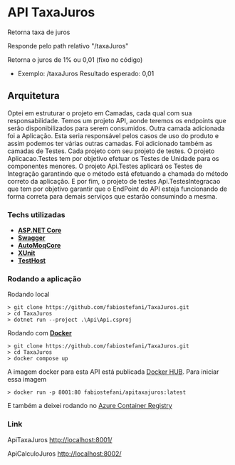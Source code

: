 # API TaxaJuros

Retorna taxa de juros  

Responde pelo path relativo "/taxaJuros"

Retorna o juros de 1% ou 0,01 (fixo no código)
* Exemplo: /taxaJuros Resultado esperado: 0,01

## Arquitetura

Optei em estruturar o projeto em Camadas, cada qual com sua responsabilidade.
Temos um projeto API, aonde teremos os endpoints que serão disponibilizados para serem consumidos.
Outra camada adicionada foi a Aplicação. Esta seria responsável pelos casos de uso do produto e assim podemos ter várias outras camadas.
Foi adicionado também as camadas de Testes. Cada projeto com seu projeto de testes.
O projeto Aplicacao.Testes tem por objetivo efetuar os Testes de Unidade para os componentes menores.
O projeto Api.Testes aplicará os Testes de Integração garantindo que o método está efetuando a chamada do método correto da aplicação.
E por fim, o projeto de testes Api.TestesIntegracao que tem por objetivo garantir que o EndPoint do API esteja funcionando de forma correta para demais serviços que estarão consumindo a mesma.

### Techs utilizadas
 - [**ASP.NET Core**](https://docs.microsoft.com/pt-br/aspnet/core/?view=aspnetcore-5.0)
 - [**Swagger**](https://www.nuget.org/packages/Swashbuckle/)
 - [**AutoMoqCore**](https://www.nuget.org/packages/AutoMoqCore/)
 - [**XUnit**](https://www.nuget.org/packages/xunit/)
 - [**TestHost**](https://www.nuget.org/packages/Microsoft.AspNetCore.TestHost)



### Rodando a aplicação

Rodando local

```
> git clone https://github.com/fabiostefani/TaxaJuros.git
> cd TaxaJuros
> dotnet run --project .\Api\Api.csproj
```

Rodando com [**Docker**](https://www.docker.com/)
```
> git clone https://github.com/fabiostefani/TaxaJuros.git
> cd TaxaJuros
> docker compose up
```
A imagem docker para esta API está publicada [Docker HUB](https://hub.docker.com/r/fabiostefani/apitaxajuros).
Para iniciar essa imagem
```
> docker run -p 8001:80 fabiostefani/apitaxajuros:latest
```

E também a deixei rodando no [Azure Container Registry](http://apitaxajuros.brazilsouth.azurecontainer.io/)


### Link
ApiTaxaJuros [http://localhost:8001/](http://localhost:8001/swagger)

ApiCalculoJuros [http://localhost:8002/](http://localhost:8002/swagger)

